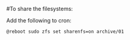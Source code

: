 #To share the filesystems:

Add the following to cron:
```BASH
@reboot sudo zfs set sharenfs=on archive/01
```




